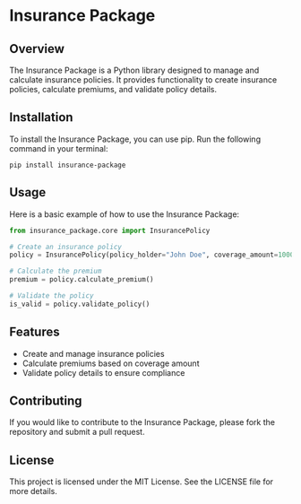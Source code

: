 # Insurance Package

## Overview
The Insurance Package is a Python library designed to manage and calculate insurance policies. It provides functionality to create insurance policies, calculate premiums, and validate policy details.

## Installation
To install the Insurance Package, you can use pip. Run the following command in your terminal:

```
pip install insurance-package
```

## Usage
Here is a basic example of how to use the Insurance Package:

```python
from insurance_package.core import InsurancePolicy

# Create an insurance policy
policy = InsurancePolicy(policy_holder="John Doe", coverage_amount=100000)

# Calculate the premium
premium = policy.calculate_premium()

# Validate the policy
is_valid = policy.validate_policy()
```

## Features
- Create and manage insurance policies
- Calculate premiums based on coverage amount
- Validate policy details to ensure compliance

## Contributing
If you would like to contribute to the Insurance Package, please fork the repository and submit a pull request. 

## License
This project is licensed under the MIT License. See the LICENSE file for more details.